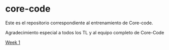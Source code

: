 # core-code
Este es el repositorio correspondiente al entrenamiento de Core-code.

Agradecimiento especial a todos los TL y al equipo completo de Core-Code


[Week 1](https://github.com/gabrielmoyeda/core-code/tree/master/core-code/Week%202)
